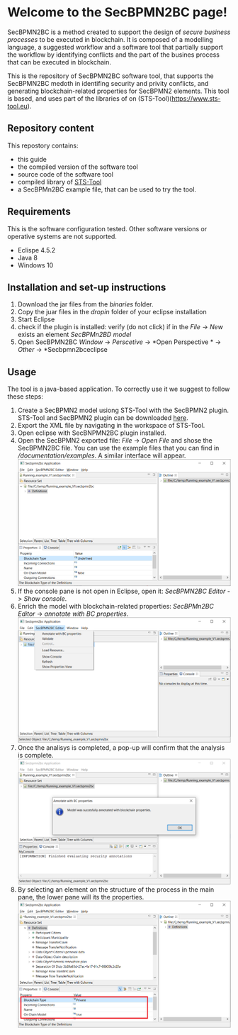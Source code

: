 # Welcome to the SecBPMN2BC page!

SecBPMN2BC is a method created to support the design of *secure business processes* to be executed in blockchain. It is composed of a modelling language, a suggested workflow and a software tool that partially support the workflow by identifying conflicts and the part of the busines process that can be executed in blockchain.

This is the repository of SecBPMN2BC software tool, that supports the SecBPMN2BC medoth in identifing security and privity conflicts, and generating blockchain-related  properties for SecBPMN2 elements. This tool is based, and uses part of the libraries of on (STS-Tool)(https://www.sts-tool.eu).

## Repository content
This repostory contains:
* this guide
* the compiled version of the software tool 
* source code of the software tool
* compiled library of [STS-Tool](https://www.sts-tool.eu)
* a SecBPMn2BC example file, that can be used to try the tool.


## Requirements
This is the software configuration tested. Other software versions or operative systems are not supported.
* Eclispe 4.5.2
* Java 8
* Windows 10

## Installation and set-up instructions 
1. Download the jar files from the *binaries* folder.
2. Copy the juar files in the *dropin* folder of your eclipse installation
3. Start Eclipse
4. check if the plugin is installed: verify (do not click) if in the *File* -> *New* exists an element *SecBPMn2BD model*
5. Open SecBPMN2BC *Window* -> *Perscetive* ->  *Open Perspective * -> *Other* -> *Secbpmn2bceclipse


## Usage
The tool is a java-based application. 
To correctly use it we suggest to follow these steps:

1. Create a SecBPMN2 model usiong STS-Tool with the SecBPMN2 plugin. STS-Tool and SecBPMN2 plugin can be downloaded [here](https://www.sts-tool.eu). 
2. Export the XML file by navigating in the workspace of STS-Tool.
3. Open eclipse with SecBNPMN2BC plugin installed.
4. Open the SecBPMN2 exported file: *File* -> *Open File* and shose the SecBPMN2BC file. 
You can use the example files that you can find in */documentation/examples*. 
A similar interface will appear.
![initial interface](https://github.com/MattiaSalnitri/SecBPMN2BC/blob/main/documentation/images/1-initialModel.png)
5. If the console pane is not open in Eclipse, open it: *SecBPMN2BC Editor* -> *Show console*.
6. Enrich the model with blockchain-related properties: *SecBPMn2BC Editor* -> *annotate with BC properties*.
![SecBPMN2BC menu](https://github.com/MattiaSalnitri/SecBPMN2BC/blob/main/documentation/images/2-openMenu.png)
5. Once the analisys is completed, a pop-up will confirm that the analysis is complete.
![analysis complete](https://github.com/MattiaSalnitri/SecBPMN2BC/blob/main/documentation/images/3-completedOk.png)
6. By selecting an element on the structure of the process in the main pane, the lower pane will its the properties. 
![Element properies](https://github.com/MattiaSalnitri/SecBPMN2BC/blob/main/documentation/images/4-annotatedModel.png)


